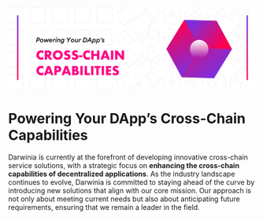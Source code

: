 
![home](./images/home.png)

# Powering Your DApp’s Cross-Chain Capabilities

Darwinia is currently at the forefront of developing innovative cross-chain service solutions, with a strategic focus on **enhancing the cross-chain capabilities of decentralized applications**. As the industry landscape continues to evolve, Darwinia is committed to staying ahead of the curve by introducing new solutions that align with our core mission. Our approach is not only about meeting current needs but also about anticipating future requirements, ensuring that we remain a leader in the field.